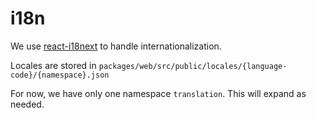 # i18n

We use [react-i18next](https://react.i18next.com/) to handle internationalization.

Locales are stored in `packages/web/src/public/locales/{language-code}/{namespace}.json`

For now, we have only one namespace `translation`. This will expand as needed.
